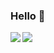 ### Hello 👋

<img align="left" src="https://github-readme-stats.vercel.app/api?username=moell-peng&show_icons=true&line_height=24"/>
<img alian="right" src="https://github-readme-stats.vercel.app/api/top-langs?username=moell-peng&layout=compact&langs_count=8&card_width=286"/>

<!--
**moell-peng/moell-peng** is a ✨ _special_ ✨ repository because its `README.md` (this file) appears on your GitHub profile.

Here are some ideas to get you started:

- 🔭 I’m currently working on ...
- 🌱 I’m currently learning ...
- 👯 I’m looking to collaborate on ...
- 🤔 I’m looking for help with ...
- 💬 Ask me about ...
- 📫 How to reach me: ...
- 😄 Pronouns: ...
- ⚡ Fun fact: ...
-->
